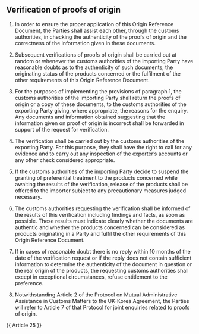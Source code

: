 ## Verification of proofs of origin

1. In order to ensure the proper application of  this Origin Reference Document, the Parties shall assist each other, through the customs authorities, in checking the authenticity of the proofs of origin and the correctness of the information given in these documents.

2. Subsequent verifications of proofs of origin shall be carried out at random or whenever the customs authorities of the importing Party have reasonable doubts as to the authenticity of such documents, the originating status of the products concerned or the fulfilment of the other requirements of this Origin Reference Document.

3. For the purposes of implementing the provisions of paragraph 1, the customs authorities of the importing Party shall return the proofs of origin or a copy of these documents, to the customs authorities of the exporting Party giving, where appropriate, the reasons for the enquiry. Any documents and information obtained suggesting that the information given on proof of origin is incorrect shall be forwarded in support of the request for verification.

4. The verification shall be carried out by the customs authorities of the exporting Party. For this purpose, they shall have the right to call for any evidence and to carry out any inspection of the exporter’s accounts or any other check considered appropriate.

5. If the customs authorities of the importing Party decide to suspend the granting of preferential treatment to the products concerned while awaiting the results of the verification, release of the products shall be offered to the importer subject to any precautionary measures judged necessary.

6. The customs authorities requesting the verification shall be informed of the results of this verification including findings and facts, as soon as possible. These results must indicate clearly whether the documents are authentic and whether the products concerned can be considered as products originating in a Party and fulfil the other requirements of this Origin Reference Document.

7. If in cases of reasonable doubt there is no reply within 10 months of the date of the verification request or if the reply does not contain sufficient information to determine the authenticity of the document in question or the real origin of the products, the requesting customs authorities shall except in exceptional circumstances, refuse entitlement to the preference.

8. Notwithstanding Article 2 of the Protocol on Mutual Administrative Assistance in Customs Matters to the UK-Korea Agreement, the Parties will refer to Article 7 of that Protocol for joint enquiries related to proofs of origin.

{{ Article 25 }}
